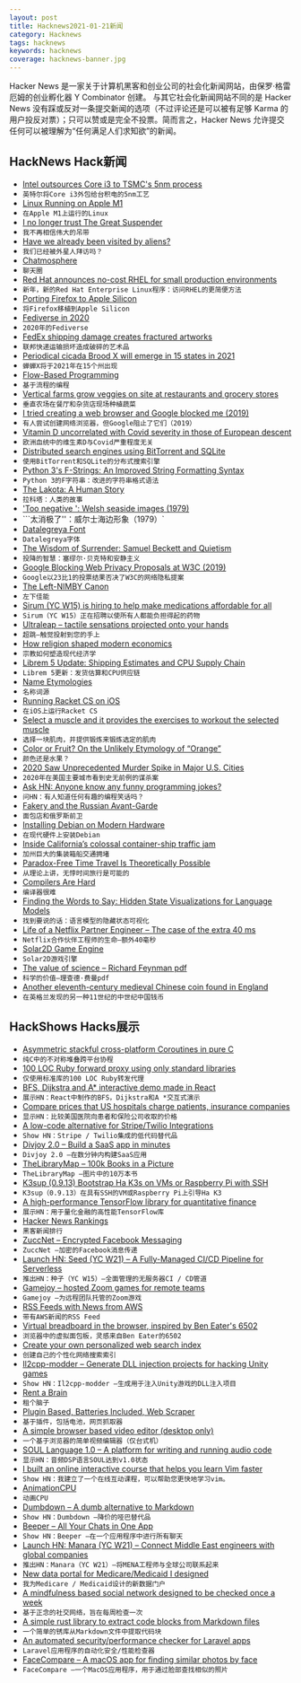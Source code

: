 ```yaml
---
layout: post
title: Hacknews2021-01-21新闻
category: Hacknews
tags: hacknews
keywords: hacknews
coverage: hacknews-banner.jpg
---
```


Hacker News 是一家关于计算机黑客和创业公司的社会化新闻网站，由保罗·格雷厄姆的创业孵化器 Y Combinator 创建。
与其它社会化新闻网站不同的是 Hacker News 没有踩或反对一条提交新闻的选项（不过评论还是可以被有足够 Karma 的用户投反对票）；只可以赞或是完全不投票。简而言之，Hacker News 允许提交任何可以被理解为“任何满足人们求知欲”的新闻。

## HackNews Hack新闻


- [Intel outsources Core i3 to TSMC's 5nm process](https://www.eenewseurope.com/news/intel-TSMC-5nm)
- `英特尔将Core i3外包给台积电的5nm工艺`
- [Linux Running on Apple M1](https://twitter.com/cmwdotme/status/1351838924621099008)
- `在Apple M1上运行的Linux`
- [I no longer trust The Great Suspender](https://dafoster.net/articles/2021/01/20/i-no-longer-trust-the-great-suspender/)
- `我不再相信伟大的吊带`
- [Have we already been visited by aliens?](https://www.newyorker.com/magazine/2021/01/25/have-we-already-been-visited-by-aliens)
- `我们已经被外星人拜访吗？`
- [Chatmosphere](https://chatmosphere.cc/)
- `聊天圈`
- [Red Hat announces no-cost RHEL for small production environments](https://www.redhat.com/en/blog/new-year-new-red-hat-enterprise-linux-programs-easier-ways-access-rhel)
- `新年，新的Red Hat Enterprise Linux程序：访问RHEL的更简便方法`
- [Porting Firefox to Apple Silicon](https://hacks.mozilla.org/2021/01/porting-firefox-to-apple-silicon/)
- `将Firefox移植到Apple Silicon`
- [Fediverse in 2020](https://fediverse.party/en/post/fediverse-in-2020)
- `2020年的Fediverse`
- [FedEx shipping damage creates fractured artworks](https://kottke.org/21/01/fedex-shipping-damage-creates-fractured-artworks)
- `联邦快递运输损坏造成破碎的艺术品`
- [Periodical cicada Brood X will emerge in 15 states in 2021](https://www.cicadamania.com/cicadas/category/types/magicicada/)
- `蝉蝉X将于2021年在15个州出现`
- [Flow-Based Programming](https://jpaulm.github.io/fbp/index.html)
- `基于流程的编程`
- [Vertical farms grow veggies on site at restaurants and grocery stores](https://newatlas.com/good-thinking/vertical-field-urban-farm-geoponics/)
- `垂直农场在餐厅和杂货店现场种植蔬菜`
- [I tried creating a web browser and Google blocked me (2019)](https://blog.samuelmaddock.com/posts/google-widevine-blocked-my-browser/)
- `有人尝试创建网络浏览器，但Google阻止了它们（2019）`
- [Vitamin D uncorrelated with Covid severity in those of European descent](https://nutrition.bmj.com/content/early/2021/01/07/bmjnph-2020-000151)
- `欧洲血统中的维生素D与Covid严重程度无关`
- [Distributed search engines using BitTorrent and SQLite](https://github.com/lmatteis/torrent-net)
- `使用BitTorrent和SQLite的分布式搜索引擎`
- [Python 3's F-Strings: An Improved String Formatting Syntax](https://realpython.com/python-f-strings/)
- `Python 3的F字符串：改进的字符串格式语法`
- [The Lakota: A Human Story](https://kirkcenter.org/reviews/the-lakota-as-a-human-story/)
- `拉科塔：人类的故事`
- ['Too negative ': Welsh seaside images (1979)](https://www.theguardian.com/artanddesign/gallery/2021/jan/19/welsh-seaside-images-controversy-michael-bennett-in-pictures)
- ```太消极了''：威尔士海边形象（1979）`
- [Datalegreya Font](http://www.datalegreya.com/?lang=en)
- `Datalegreya字体`
- [The Wisdom of Surrender: Samuel Beckett and Quietism](https://aeon.co/essays/how-samuel-beckett-sought-salvation-in-the-midst-of-suffering)
- `投降的智慧：塞缪尔·贝克特和安静主义`
- [Google Blocking Web Privacy Proposals at W3C (2019)](https://www.cpomagazine.com/data-privacy/google-blocking-web-privacy-proposals-at-w3c/)
- `Google以23比1的投票结果否决了W3C的网络隐私提案`
- [The Left-NIMBY Canon](https://noahpinion.substack.com/p/the-left-nimby-canon)
- `左下佳能`
- [Sirum (YC W15) is hiring to help make medications affordable for all](item?id=25854032)
- `Sirum（YC W15）正在招聘以使所有人都能负担得起的药物`
- [Ultraleap – tactile sensations projected onto your hands](https://www.ultraleap.com/haptics/#how-it-works)
- `超跳–触觉投射到您的手上`
- [How religion shaped modern economics](https://www.wsj.com/articles/how-religion-shaped-modern-economics-11610643698)
- `宗教如何塑造现代经济学`
- [Librem 5 Update: Shipping Estimates and CPU Supply Chain](https://puri.sm/posts/librem-5-update-shipping-estimates-and-cpu-supply-chain/)
- `Librem 5更新：发货估算和CPU供应链`
- [Name Etymologies](http://branemrys.blogspot.com/2021/01/name-etymologies.html)
- `名称词源`
- [Running Racket CS on iOS](https://defn.io/2021/01/19/racket-cs-on-ios/)
- `在iOS上运行Racket CS`
- [Select a muscle and it provides the exercises to workout the selected muscle](https://musclewiki.com/)
- `选择一块肌肉，并提供锻炼来锻炼选定的肌肉`
- [Color or Fruit? On the Unlikely Etymology of “Orange”](https://lithub.com/color-or-fruit-on-the-unlikely-etymology-of-orange/)
- `颜色还是水果？`
- [2020 Saw Unprecedented Murder Spike in Major U.S. Cities](https://www.statista.com/chart/23905/change-in-homicides-in-us-cities/)
- `2020年在美国主要城市看到史无前例的谋杀案`
- [Ask HN: Anyone know any funny programming jokes?](item?id=25850739)
- `问HN：有人知道任何有趣的编程笑话吗？`
- [Fakery and the Russian Avant-Garde](https://www.apollo-magazine.com/forgeries-russian-avant-garde/)
- `面包店和俄罗斯前卫`
- [Installing Debian on Modern Hardware](https://lwn.net/SubscriberLink/843172/21340b641eaa0f62/)
- `在现代硬件上安装Debian`
- [Inside California’s colossal container-ship traffic jam](https://www.freightwaves.com/news/inside-californias-colossal-container-ship-traffic-jam/)
- `加州巨大的集装箱船交通拥堵`
- [Paradox-Free Time Travel Is Theoretically Possible](https://www.npr.org/2020/09/27/917556254/paradox-free-time-travel-is-theoretically-possible-researchers-say)
- `从理论上讲，无悖时间旅行是可能的`
- [Compilers Are Hard](https://blog.shipreq.com/post/compilers_are_hard)
- `编译器很难`
- [Finding the Words to Say: Hidden State Visualizations for Language Models](https://jalammar.github.io/hidden-states/)
- `找到要说的话：语言模型的隐藏状态可视化`
- [Life of a Netflix Partner Engineer – The case of the extra 40 ms](https://netflixtechblog.com/life-of-a-netflix-partner-engineer-the-case-of-extra-40-ms-b4c2dd278513)
- `Netflix合作伙伴工程师的生命–额外40毫秒`
- [Solar2D Game Engine](https://solar2d.com/)
- `Solar2D游戏引擎`
- [The value of science – Richard Feynman pdf](https://calteches.library.caltech.edu/1575/1/Science.pdf)
- `科学的价值–理查德·费曼pdf`
- [Another eleventh-century medieval Chinese coin found in England](https://www.caitlingreen.org/2020/12/another-medieval-chinese-coin-from-england.html)
- `在英格兰发现的另一种11世纪的中世纪中国钱币`


## HackShows Hacks展示

- [ Asymmetric stackful cross-platform Coroutines in pure C](https://github.com/edubart/minicoro)
- `纯C中的不对称堆叠跨平台协程`
- [ 100 LOC Ruby forward proxy using only standard libraries](https://github.com/jamesmoriarty/forward-proxy)
- `仅使用标准库的100 LOC Ruby转发代理`
- [ BFS, Dijkstra and A* interactive demo made in React](https://github.com/npretto/pathfinding)
- `展示HN：React中制作的BFS，Dijkstra和A *交互式演示`
- [ Compare prices that US hospitals charge patients, insurance companies](https://turquoise.health/)
- `显示HN：比较美国医院向患者和保险公司收取的价格`
- [ A low-code alternative for Stripe/Twilio Integrations](https://appstitch.dev)
- `Show HN：Stripe / Twilio集成的低代码替代品`
- [ Divjoy 2.0 – Build a SaaS app in minutes](https://divjoy.com)
- `Divjoy 2.0 –在数分钟内构建SaaS应用`
- [ TheLibraryMap – 100k Books in a Picture](https://thelibrarymap.com/)
- `TheLibraryMap –图片中的10万本书`
- [ K3sup (0.9.13) Bootstrap Ha K3s on VMs or Raspberry Pi with SSH](https://github.com/alexellis/k3sup/releases/tag/0.9.13)
- `K3sup（0.9.13）在具有SSH的VM或Raspberry Pi上引导Ha K3`
- [ A high-performance TensorFlow library for quantitative finance](https://github.com/google/tf-quant-finance)
- `展示HN：用于量化金融的高性能TensorFlow库`
- [ Hacker News Rankings](https://www.hakaran.com)
- `黑客新闻排行`
- [ ZuccNet – Encrypted Facebook Messaging](https://github.com/tomquirk/zuccnet#zuccnet)
- `ZuccNet –加密的Facebook消息传递`
- [Launch HN: Seed (YC W21) – A Fully-Managed CI/CD Pipeline for Serverless](item?id=25835280)
- `推出HN：种子（YC W15）–全面管理的无服务器CI / CD管道`
- [ Gamejoy – hosted Zoom games for remote teams](https://www.gamejoyhq.com/)
- `Gamejoy –为远程团队托管的Zoom游戏`
- [ RSS Feeds with News from AWS](https://www.cloudnews.dev/feeds)
- `带有AWS新闻的RSS Feed`
- [ Virtual breadboard in the browser, inspired by Ben Eater's 6502](https://www.tejotron.com/)
- `浏览器中的虚拟面包板，灵感来自Ben Eater的6502`
- [ Create your own personalized web search index](https://crawlcrawler.com)
- `创建自己的个性化网络搜索索引`
- [ Il2cpp-modder – Generate DLL injection projects for hacking Unity games](https://github.com/juanmjacobs/il2cpp-modder)
- `Show HN：Il2cpp-modder –生成用于注入Unity游戏的DLL注入项目`
- [ Rent a Brain](https://thesageboard.com/ask-question)
- `租个脑子`
- [ Plugin Based, Batteries Included, Web Scraper](https://github.com/get-set-fetch/scraper)
- `基于插件，包括电池，网页抓取器`
- [ A simple browser based video editor (desktop only)](https://bwasti.github.io/mebm/)
- `一个基于浏览器的简单视频编辑器（仅台式机）`
- [ SOUL Language 1.0 – A platform for writing and running audio code](https://soul-lang.github.io/SOUL/docs/SOUL_V1_Release.html)
- `显示HN：音频DSP语言SOUL达到v1.0状态`
- [ I built an online interactive course that helps you learn Vim faster](https://www.vim.so)
- `Show HN：我建立了一个在线互动课程，可以帮助您更快地学习vim。`
- [ AnimationCPU](item?id=25845811)
- `动画CPU`
- [ Dumbdown – A dumb alternative to Markdown](https://github.com/treenotation/dumbdown)
- `Show HN：Dumbdown –降价的哑巴替代品`
- [ Beeper – All Your Chats in One App](https://www.beeperhq.com/?hn)
- `Show HN：Beeper –在一个应用程序中进行所有聊天`
- [Launch HN: Manara (YC W21) – Connect Middle East engineers with global companies](item?id=25849054)
- `推出HN：Manara（YC W21）–将MENA工程师与全球公司联系起来`
- [ New data portal for Medicare/Medicaid I designed](http://data.cms.gov/beta/)
- `我为Medicare / Medicaid设计的新数据门户`
- [ A mindfulness based social network designed to be checked once a week](https://www.sundayy.app/)
- `基于正念的社交网络，旨在每周检查一次`
- [ A simple rust library to extract code blocks from Markdown files](https://github.com/alexanderwillner/md2src)
- `一个简单的锈库从Markdown文件中提取代码块`
- [ An automated security/performance checker for Laravel apps](https://laravel-enlightn.com)
- `Laravel应用程序的自动化安全/性能检查器`
- [ FaceCompare – A macOS app for finding similar photos by face](https://face-compare.now.sh)
- `FaceCompare –一个MacOS应用程序，用于通过脸部查找相似的照片`


